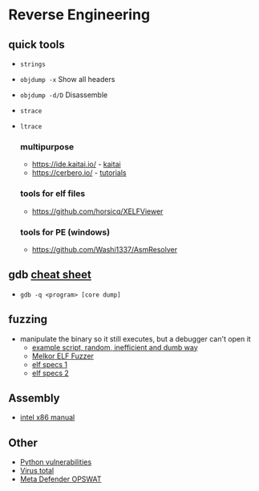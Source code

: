# Reverse Engineering

## quick tools

- `strings`
- `objdump -x` Show all headers
- `objdump -d/D` Disassemble
- `strace`
- `ltrace`

  ### multipurpose

  - https://ide.kaitai.io/ - [kaitai](http://kaitai.io/)
  - https://cerbero.io/ - [tutorials](https://cerbero.io/resources/)

  ### tools for elf files

  - https://github.com/horsicq/XELFViewer

  ### tools for PE (windows)

  - https://github.com/Washi1337/AsmResolver

## gdb [cheat sheet](./gdb.md)

- `gdb -q <program> [core dump]`

## fuzzing

- manipulate the binary so it still executes, but a debugger can't open it
  - [example script, random, inefficient and dumb way](/other/python/scripts/reverse-engineering/elf-fuzzer.py)
  - [Melkor ELF Fuzzer](https://github.com/IOActive/Melkor_ELF_Fuzzer)
  - [elf specs 1](https://refspecs.linuxfoundation.org/elf/elf.pdf)
  - [elf specs 2](https://www.cs.cmu.edu/afs/cs/academic/class/15213-f00/docs/elf.pdf)

## Assembly

- [intel x86 manual](https://ost2images.s3.amazonaws.com/Arch2001/CourseMaterials/325462-sdm-vol-1-2abcd-3abcd.pdf)

## Other

- [Python vulnerabilities](./python.md)
- [Virus total](https://www.virustotal.com/gui/home/upload)
- [Meta Defender OPSWAT](https://metadefender.opswat.com/)
